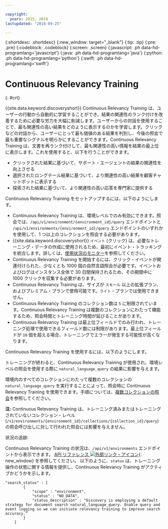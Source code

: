 ```yaml
---

copyright:
  years: 2015, 2018
lastupdated: "2018-09-25"

---
```


{:shortdesc: .shortdesc}
{:new_window: target="_blank"}
{:tip: .tip}
{:pre: .pre}
{:codeblock: .codeblock}
{:screen: .screen}
{:javascript: .ph data-hd-programlang='javascript'}
{:java: .ph data-hd-programlang='java'}
{:python: .ph data-hd-programlang='python'}
{:swift: .ph data-hd-programlang='swift'}

# Continuous Relevancy Training
{: #crt}

{{site.data.keyword.discoveryshort}} Continuous Relevancy Training は、ユーザーの行動から自動的に学習することができ、結果の関連性のランク付けを改善するために必要な労力を大幅に削減します。ユーザーからの対話を使用することで、最も関連性の高い結果をどのように表示するのかを学習します。クリックなどの対話から、ユーザーにとって最も価値のある結果を判別し、今後の照会で最も重要なシグナルを明らかにすることができます。Continuous Relevancy Training は、文書を再ランク付けして、最も関連性の高い情報を結果の最上位に表示します。これを使用すると、以下を行うことができます。

- クリックされた結果に基づいて、サポート・エージェントの結果の関連性を向上させる
- 選択されたロングテール結果に基づいて、より関連性の高い結果を顧客チャットボットに表示する 
- 探索された結果に基づいて、より関連性の高い応答を専門家に提供する

Continuous Relevancy Training をセットアップするには、以下のようにします。

- Continuous Relevancy Training は、環境レベルでのみ有効にできます。照会では、`/api/v1/environment/{environment_id}/query` エンドポイントと `/api/v1/environments/{environment_id}/query` エンドポイントのいずれかを使用して、1 つ以上のコレクションを照会する必要があります。
- {{site.data.keyword.discoveryshort}} `イベント` (クリック) は、必要なトレーニング・データの作成に使用されるため、最初にイベント・トラッキングを統合します。詳しくは、[使用状況のモニター](/docs/services/discovery/feedback.html#usage)を参照してください。
- Continuous Relevancy Training を開始するには、クリック・イベントが関連付けられた、少なくとも 1000 個の自然言語照会が必要です。イベントおよびログはインスタンス全体で 30 日間保持されるため、その期間中に 1000 クリックを収集する必要があります。
- Continuous Relevancy Training は、サイズが `スモール` 以上の拡張プラン、およびプレミアム・プランで使用可能です。`ライト`・プランでは使用できません。
- Continuous Relevancy Training のコレクション数は `5` に制限されています。Continuous Relevancy Training は複数のコレクションにわたって機能するため、照会時間とトレーニング時間が延びることがあります。
- Continuous Relevancy Training は最上位フィールドでのみ行われ、トレーニング処理で使用できるフィールド数には制限があります。最上位フィールドが `10` 個を超える場合、トレーニングでエラーが発生する可能性が高くなります。 

Continuous Relevancy Training を使用するには、以下のようにします。

トレーニングが終わると、Continuous Relevancy Training が使用され、環境レベルの照会を使用する際に `natural_language_query` の結果に影響を与えます。 

環境内のすべてのコレクションにわたって複数のコレクションの `natural_language_query` を実行することによって、照会時に Continuous Relevancy Training を使用できます。手順については、[複数コレクションの照会](/docs/services/discovery/using.html#multiple-collections)を参照してください。 

**注:** Continuous Relevancy Training は、トレーニング済みまたはトレーニングされていないコレクション・レベル (`/v1/environments/{environment_id}/collections/{collection_id}/query`) の照会呼び出しに対して行われた照会には影響を与えません。 

状況の追跡:

Continuous Relevancy Training の状況は、`/api/v1/environments` エンドポイントから表示できます。 [API リファレンス ![外部リンク・アイコン](../../icons/launch-glyph.svg "外部リンク・アイコン")](https://www.ibm.com/watson/developercloud/discovery/api/v1/curl.html?curl#environments-api){: new_window} を参照してください。 以下のように、`status` は、トレーニング操作の状態に関する情報を提供し、Continuous Relevancy Training がアクティブかどうかを示します。

```
"search_status" : [
        {
            "scope" : "environment",
            "status" : "NO_DATA",
            "status_description" : "Discovery is employing a default strategy for document search natural_language_query. Enable query and event logging so we can initiate relevancy training to improve search accuracy.”
        }
    ]
```
